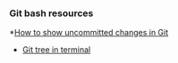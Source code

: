 ### Git bash resources

*[How to show uncommitted changes in Git](https://stackoverflow.com/questions/35978550/how-to-show-uncommitted-changes-in-git-and-some-git-diff-in-detailed)

* [Git tree in terminal](https://stackoverflow.com/questions/1064361/unable-to-show-a-git-tree-in-terminal)
